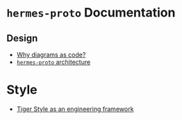 # `hermes-proto` Documentation

## Design

- [Why diagrams as code?](./design/diagrams_as_code.md)
- [`hermes-proto` architecture](./design/architecture/architecture.md)

# Style

- [Tiger Style as an engineering framework](./style/tiger_style.md)
